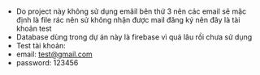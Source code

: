 ### 

- Do project này không sử dụng emâil bên thứ 3 nên các email sẽ mặc định là file rác nên sử không nhận được mail đăng ký nên đây là tài khoản test
- Database dùng trong dự án này là firebase vì quá lâu rồi chưa sử dụng
- Test tài khoản:
- email: test@gmail.com
- password: 123456

